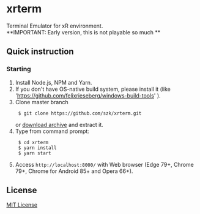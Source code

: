 # xrterm
Terminal Emulator for xR environment.  
**IMPORTANT: Early version, this is not playable so much **

## Quick instruction
### Starting
1. Install Node.js, NPM and Yarn.
1. If you don't have OS-native build system, please install it (like 'https://github.com/felixrieseberg/windows-build-tools' ).
1. Clone master branch 
    <!-- language: sh -->
        $ git clone https://github.com/szk/xrterm.git

   or [download archive](https://github.com/szk/xrterm/archive/master.zip) and extract it.
1. Type from command prompt:
    <!-- language: sh -->
        $ cd xrterm
        $ yarn install
        $ yarn start

1. Access ```http://localhost:8000/``` with Web browser (Edge 79+, Chrome 79+, Chrome for Android 85+ and Opera 66+).

## License
[MIT License](http://opensource.org/licenses/MIT)
